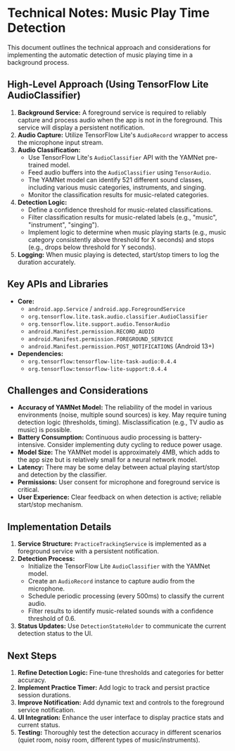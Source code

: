 # Technical Notes: Music Play Time Detection

This document outlines the technical approach and considerations for implementing the automatic detection of music playing time in a background process.

## High-Level Approach (Using TensorFlow Lite AudioClassifier)

1.  **Background Service:** A foreground service is required to reliably capture and process audio when the app is not in the foreground. This service will display a persistent notification.
2.  **Audio Capture:** Utilize TensorFlow Lite's `AudioRecord` wrapper to access the microphone input stream.
3.  **Audio Classification:**
    *   Use TensorFlow Lite's `AudioClassifier` API with the YAMNet pre-trained model.
    *   Feed audio buffers into the `AudioClassifier` using `TensorAudio`.
    *   The YAMNet model can identify 521 different sound classes, including various music categories, instruments, and singing.
    *   Monitor the classification results for music-related categories.
4.  **Detection Logic:**
    *   Define a confidence threshold for music-related classifications.
    *   Filter classification results for music-related labels (e.g., "music", "instrument", "singing").
    *   Implement logic to determine when music playing starts (e.g., music category consistently above threshold for X seconds) and stops (e.g., drops below threshold for Y seconds).
5.  **Logging:** When music playing is detected, start/stop timers to log the duration accurately.

## Key APIs and Libraries 

*   **Core:**
    *   `android.app.Service` / `android.app.ForegroundService`
    *   `org.tensorflow.lite.task.audio.classifier.AudioClassifier`
    *   `org.tensorflow.lite.support.audio.TensorAudio`
    *   `android.Manifest.permission.RECORD_AUDIO`
    *   `android.Manifest.permission.FOREGROUND_SERVICE`
    *   `android.Manifest.permission.POST_NOTIFICATIONS` (Android 13+)
*   **Dependencies:**
    *   `org.tensorflow:tensorflow-lite-task-audio:0.4.4`
    *   `org.tensorflow:tensorflow-lite-support:0.4.4`

## Challenges and Considerations

*   **Accuracy of YAMNet Model:** The reliability of the model in various environments (noise, multiple sound sources) is key. May require tuning detection logic (thresholds, timing). Misclassification (e.g., TV audio as music) is possible.
*   **Battery Consumption:** Continuous audio processing is battery-intensive. Consider implementing duty cycling to reduce power usage.
*   **Model Size:** The YAMNet model is approximately 4MB, which adds to the app size but is relatively small for a neural network model.
*   **Latency:** There may be some delay between actual playing start/stop and detection by the classifier.
*   **Permissions:** User consent for microphone and foreground service is critical.
*   **User Experience:** Clear feedback on when detection is active; reliable start/stop mechanism.

## Implementation Details

1.  **Service Structure:** `PracticeTrackingService` is implemented as a foreground service with a persistent notification.
2.  **Detection Process:**
    *   Initialize the TensorFlow Lite `AudioClassifier` with the YAMNet model.
    *   Create an `AudioRecord` instance to capture audio from the microphone.
    *   Schedule periodic processing (every 500ms) to classify the current audio.
    *   Filter results to identify music-related sounds with a confidence threshold of 0.6.
3.  **Status Updates:** Use `DetectionStateHolder` to communicate the current detection status to the UI.

## Next Steps

1.  **Refine Detection Logic:** Fine-tune thresholds and categories for better accuracy.
2.  **Implement Practice Timer:** Add logic to track and persist practice session durations.
3.  **Improve Notification:** Add dynamic text and controls to the foreground service notification.
4.  **UI Integration:** Enhance the user interface to display practice stats and current status.
5.  **Testing:** Thoroughly test the detection accuracy in different scenarios (quiet room, noisy room, different types of music/instruments). 